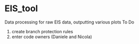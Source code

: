 # EIS_tool
Data processing for raw EIS data, outputting various plots
To Do
1. create branch protection rules
2. enter code owners (Daniele and Nicola)
